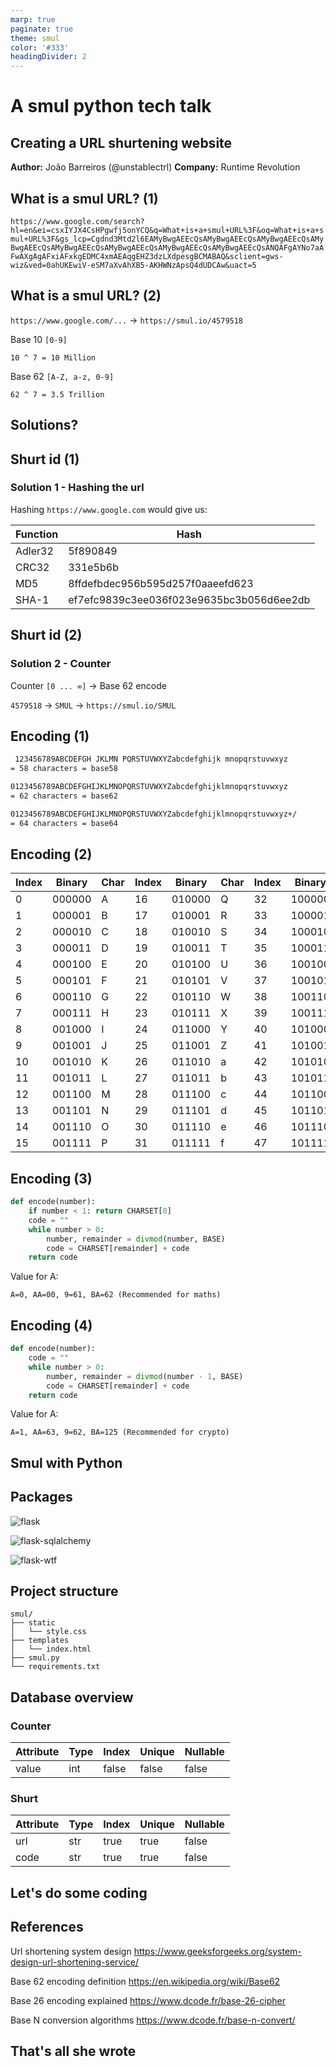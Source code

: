 ```yaml
---
marp: true
paginate: true
theme: smul
color: '#333'
headingDivider: 2
---
```


# A **smul** python tech talk

## Creating a URL **shurt**ening website

**Author:** João Barreiros (@unstablectrl)
**Company:** Runtime Revolution

## What is a **smul** URL? (1)

`https://www.google.com/search?hl=en&ei=csxIYJX4CsHPgwfj5onYCQ&q=What+is+a+smul+URL%3F&oq=What+is+a+smul+URL%3F&gs_lcp=Cgdnd3Mtd2l6EAMyBwgAEEcQsAMyBwgAEEcQsAMyBwgAEEcQsAMyBwgAEEcQsAMyBwgAEEcQsAMyBwgAEEcQsAMyBwgAEEcQsAMyBwgAEEcQsANQAFgAYNo7aAFwAXgAgAFxiAFxkgEDMC4xmAEAqgEHZ3dzLXdpesgBCMABAQ&sclient=gws-wiz&ved=0ahUKEwiV-eSM7aXvAhXB5-AKHWNzApsQ4dUDCAw&uact=5`

<!--
- Save space when displayed, printed, messaged, tweeted, etc.

- Users are less likely to mistype shorter URLs.

- Optimize your links for all devices using mobile deep links

- Measure and track user activity

- link expiration, geo targeting, language, etc
-->

## What is a **smul** URL? (2)

`https://www.google.com/...` → `https://smul.io/4579518`

Base 10 `[0-9]`

`10 ^ 7 = 10 Million`

Base 62 `[A-Z, a-z, 0-9]`

`62 ^ 7 = 3.5 Trillion`

<!--
transforming a long url in a smaller url that redirects to the original long url
-->

## Solutions?

<!--
if time allows it talk with the audience about possible solutions to create a short unique id
-->

## **Shurt** id (1)

### Solution 1 - Hashing the url

Hashing `https://www.google.com` would give us:

Function | Hash
-------- | ----
Adler32  | 5f890849
CRC32    | 331e5b6b
MD5      | 8ffdefbdec956b595d257f0aaeefd623
SHA-1    | ef7efc9839c3ee036f023e9635bc3b056d6ee2db

<!--
Advantages:
- saves database space -> only needs one index on the database

Disadvantages:
- can create duplicates or collisions

Dealing with collisions:
- create if doesn't exists
- if exists swap some characters or add some to the hash and create another entry
-->

## **Shurt** id (2)

### Solution 2 - Counter

Counter `[0 ... ∞]` → Base 62 encode

`4579518` → `SMUL` → `https://smul.io/SMUL`


<!--
Advantages:
- can create even smaller urls
- guarantee no duplicates or collisions

Disadvantages:
- needs two indexes on the database (the url and the short id)
- needs another service for the counter
-->

## Encoding (1)

```txt
 123456789ABCDEFGH JKLMN PQRSTUVWXYZabcdefghijk mnopqrstuvwxyz
= 58 characters = base58

0123456789ABCDEFGHIJKLMNOPQRSTUVWXYZabcdefghijklmnopqrstuvwxyz
= 62 characters = base62

0123456789ABCDEFGHIJKLMNOPQRSTUVWXYZabcdefghijklmnopqrstuvwxyz+/
= 64 characters = base64
```

<!--
26 = Hexavigesimal
58 = Octoquinquagesimal - Base58 encoding, a variant of Base62 excluding 0 (zero), I (capital i), O (capital o) and l (lower case L).
62 = Duosexagesimal
64 = Tetrasexagesimal
-->

## Encoding (2)

<!-- _class: encoding2 -->

Index | Binary | Char | Index | Binary | Char | Index | Binary | Char | Index | Binary | Char
----- | ------ | ---- | ----- | ------ | ---- | ----- | ------ | ---- | ----- | ------ | -----
0     | 000000 | A    | 16    | 010000 | Q    | 32    | 100000 | g    | 48    | 110000 | w
1     | 000001 | B    | 17    | 010001 | R    | 33    | 100001 | h    | 49    | 110001 | x
2     | 000010 | C    | 18    | 010010 | S    | 34    | 100010 | i    | 50    | 110010 | y
3     | 000011 | D    | 19    | 010011 | T    | 35    | 100011 | j    | 51    | 110011 | z
4     | 000100 | E    | 20    | 010100 | U    | 36    | 100100 | k    | 52    | 110100 | 0
5     | 000101 | F    | 21    | 010101 | V    | 37    | 100101 | l    | 53    | 110101 | 1
6     | 000110 | G    | 22    | 010110 | W    | 38    | 100110 | m    | 54    | 110110 | 2
7     | 000111 | H    | 23    | 010111 | X    | 39    | 100111 | n    | 55    | 110111 | 3
8     | 001000 | I    | 24    | 011000 | Y    | 40    | 101000 | o    | 56    | 111000 | 4
9     | 001001 | J    | 25    | 011001 | Z    | 41    | 101001 | p    | 57    | 111001 | 5
10    | 001010 | K    | 26    | 011010 | a    | 42    | 101010 | q    | 58    | 111010 | 6
11    | 001011 | L    | 27    | 011011 | b    | 43    | 101011 | r    | 59    | 111011 | 7
12    | 001100 | M    | 28    | 011100 | c    | 44    | 101100 | s    | 60    | 111100 | 8
13    | 001101 | N    | 29    | 011101 | d    | 45    | 101101 | t    | 61    | 111101 | 9
14    | 001110 | O    | 30    | 011110 | e    | 46    | 101110 | u    |       |        |
15    | 001111 | P    | 31    | 011111 | f    | 47    | 101111 | v    |       |        |

<!--
Bijective numeration is any numeral system in which every non-negative integer can be represented in exactly one way using a finite string of digits.

In mathematics, a bijection, bijective function, one-to-one correspondence, or invertible function, is a function between the elements of two sets, where each element of one set is paired with exactly one element of the other set, and each element of the other set is paired with exactly one element of the first set.
-->

## Encoding (3)

```python
def encode(number):
    if number < 1: return CHARSET[0]
    code = ""
    while number > 0:
        number, remainder = divmod(number, BASE)
        code = CHARSET[remainder] + code
    return code
```

Value for A:

`A=0, AA=00, 9=61, BA=62 (Recommended for maths)`

<!--
Euclidean division – or division with remainder – is the process of dividing one integer (the dividend) by another (the divisor), in a way that produces a quotient and a remainder smaller than the divisor.
-->

## Encoding (4)

```python
def encode(number):
    code = ""
    while number > 0:
        number, remainder = divmod(number - 1, BASE)
        code = CHARSET[remainder] + code
    return code
```

Value for A:

`A=1, AA=63, 9=62, BA=125 (Recommended for crypto)`

## **Smul** with Python

## Packages

![flask](https://flask.palletsprojects.com/en/1.1.x/_images/flask-logo.png)

![flask-sqlalchemy](https://flask-sqlalchemy.palletsprojects.com/en/master/_images/flask-sqlalchemy-title.png)

![flask-wtf](https://flask-wtf.readthedocs.io/en/stable/_static/flask-wtf.png)

## Project structure

```tree
smul/
├── static
│   └── style.css
├── templates
│   └── index.html
├── smul.py
└── requirements.txt
```

## Database overview

### Counter

Attribute | Type | Index | Unique | Nullable
--------- | ---- | ----- | ------ | --------
value     | int  | false | false  | false

### Shurt

Attribute | Type | Index | Unique | Nullable
--------- | ---- | ----- | ------ | --------
url       | str  | true  | true   | false
code      | str  | true  | true   | false

## Let's do some coding

## References

<!-- _class: references -->

Url shortening system design
<https://www.geeksforgeeks.org/system-design-url-shortening-service/>

Base 62 encoding definition
<https://en.wikipedia.org/wiki/Base62>

Base 26 encoding explained
<https://www.dcode.fr/base-26-cipher>

Base N conversion algorithms
<https://www.dcode.fr/base-n-convert/>

## That's all she wrote
